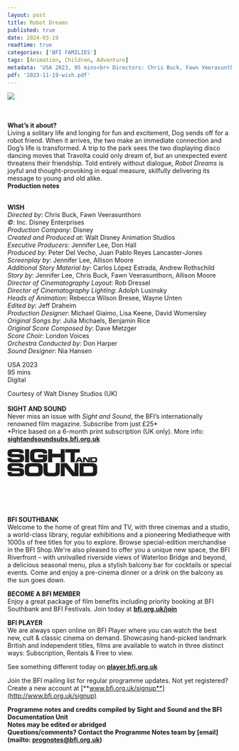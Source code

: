 ```yaml
---
layout: post
title: Robot Dreams
published: true
date: 2024-03-19
readtime: true
categories: ['BFI FAMILIES']
tags: [Animation, Children, Adventure]
metadata: 'USA 2023, 95 mins<br> Directors: Chris Buck, Fawn Veerasunthorn'
pdf: '2023-11-19-wish.pdf'
---
```

<img style="float: left;" src="/img/RD.png"><br><br><br>

**What’s it about?**  
Living a solitary life and longing for fun and excitement, Dog sends off for a robot friend. When it arrives, the two make an immediate connection and Dog’s life is transformed. A trip to the park sees the two displaying disco dancing moves that Travolta could only dream of, but an unexpected event threatens their friendship. Told entirely without dialogue, _Robot Dreams_ is joyful and thought-provoking in equal measure, skilfully delivering its message to young and old alike.  
**Production notes**  
<br>

**WISH**  
_Directed by_: Chris Buck, Fawn Veerasunthorn  
_©_: Inc. Disney Enterprises  
_Production Company_: Disney  
_Created and Produced at_: Walt Disney Animation Studios  
_Executive Producers_: Jennifer Lee, Don Hall  
_Produced by_: Peter Del Vecho, Juan Pablo Reyes Lancaster-Jones  
_Screenplay by_: Jennifer Lee, Allison Moore  
_Additional Story Material by_: Carlos López Estrada, Andrew Rothschild  
_Story by_: Jennifer Lee, Chris Buck, Fawn Veerasunthorn, Allison Moore  
_Director of Cinematography Layout_: Rob Dressel  
_Director of Cinematography Lighting_: Adolph Lusinsky  
_Heads of Animation_: Rebecca Wilson Bresee, Wayne Unten  
_Edited by_: Jeff Draheim  
_Production Designer_: Michael Giaimo, Lisa Keene, David Womersley  
_Original Songs by_: Julia Michaels, Benjamin Rice  
_Original Score Composed by_: Dave Metzger  
_Score Choir_: London Voices  
_Orchestra Conducted by_: Don Harper  
_Sound Designer_: Nia Hansen  

USA 2023  
95 mins  
Digital  

Courtesy of Walt Disney Studios (UK)  
<br>
**SIGHT AND SOUND**<br>
Never miss an issue with _Sight and Sound_, the BFI’s internationally renowned film magazine. Subscribe from just £25*<br>
*Price based on a 6-month print subscription (UK only). More info: [**sightandsoundsubs.bfi.org.uk**](https://sightandsoundsubs.bfi.org.uk/subscribe)

<img style="float: left;" src="/img/sight-and-sound.jpg" width="40%" height="40%"><br><br><br><br><br><br><br><br>

**BFI SOUTHBANK**  
Welcome to the home of great film and TV, with three cinemas and a studio, a world-class library, regular exhibitions and a pioneering Mediatheque with 1000s of free titles for you to explore. Browse special-edition merchandise in the BFI Shop.We&#39;re also pleased to offer you a unique new space, the BFI Riverfront – with unrivalled riverside views of Waterloo Bridge and beyond, a delicious seasonal menu, plus a stylish balcony bar for cocktails or special events. Come and enjoy a pre-cinema dinner or a drink on the balcony as the sun goes down.  

**BECOME A BFI MEMBER**  
Enjoy a great package of film benefits including priority booking at BFI Southbank and BFI Festivals. Join today at [**bfi.org.uk/join**](http://www.bfi.org.uk/join)  

**BFI PLAYER**  
 We are always open online on BFI Player where you can watch the best new, cult &amp; classic cinema on demand. Showcasing hand-picked landmark British and independent titles, films are available to watch in three distinct ways: Subscription, Rentals &amp; Free to view.  

See something different today on [**player.bfi.org.uk**](https://player.bfi.org.uk)  

Join the BFI mailing list for regular programme updates. Not yet registered? Create a new account at [**www.bfi.org.uk/signup**](http://www.bfi.org.uk/signup)

**Programme notes and credits compiled by Sight and Sound and the BFI Documentation Unit  
Notes may be edited or abridged  
Questions/comments? Contact the Programme Notes team by [email](mailto: prognotes@bfi.org.uk)**
<!--stackedit_data:
eyJoaXN0b3J5IjpbLTE4NzUzNjU5NjAsMjUzNzE4MjUyXX0=
-->

<!--stackedit_data:
eyJoaXN0b3J5IjpbLTEwMjQ4OTY3MjVdfQ==
-->